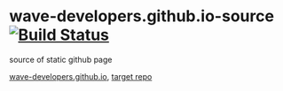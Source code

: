 # wave-developers.github.io-source [![Build Status](https://travis-ci.org/wave-developers/wave-developers.github.io-source.svg?branch=master)](https://travis-ci.org/wave-developers/wave-developers.github.io-source)
source of static github page

[wave-developers.github.io](http://wave-developers.github.io), [target repo](https://github.com/wave-developers/wave-developers.github.io)
